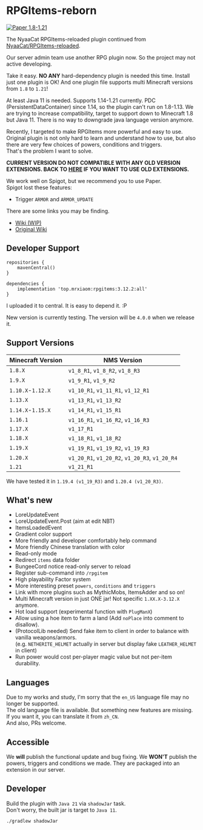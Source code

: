 # RPGItems-reborn

[![Paper 1.8-1.21](https://img.shields.io/badge/Paper-1.8--1.21-blue)](https://img.shields.io/badge/Paper-1.8--1.21-blue)

The NyaaCat RPGItems-reloaded plugin continued from [NyaaCat/RPGItems-reloaded](https://github.com/NyaaCat/RPGItems-reloaded).

Our server admin team use another RPG plugin now. So the project may not active developing.

Take it easy. **NO ANY** hard-dependency plugin is needed this time. Install just one plugin is OK! And one plugin file supports multi Minecraft versions from `1.8` to `1.21`!

At least Java 11 is needed. Supports 1.14-1.21 currently.
PDC (PersistentDataContainer) since 1.14, so the plugin can't run on 1.8-1.13. We are trying to increase compatibility, target to support down to Minecraft 1.8 but Java 11. There is no way to downgrade java language version anymore.

Recently, I targeted to make RPGItems more powerful and easy to use.  
Original plugin is not only hard to learn and understand how to use, but also there are very few choices of powers, conditions and triggers.  
That's the problem I want to solve.

**CURRENT VERSION DO NOT COMPATIBLE WITH ANY OLD VERSION EXTENSIONS. BACK TO [HERE](https://github.com/MrXiaoM/RPGItems-reborn/tree/1b83b4d4b004aab6c7c33b837d0d42d615f7b2cd) IF YOU WANT TO USE OLD EXTENSIONS.**

We work well on Spigot, but we recommend you to use Paper.  
Spigot lost these features:
+ Trigger `ARMOR` and `ARMOR_UPDATE`

There are some links you may be finding.

+ [Wiki (WIP)](https://rpgitems.mcio.dev)
+ [Original Wiki](https://nyaacat.github.io/RPGItems-wiki/#/)

## Developer Support

```grovvy
repositories {
    mavenCentral()
}

dependencies {
    implementation 'top.mrxiaom:rpgitems:3.12.2:all'
}

```
I uploaded it to central. It is easy to depend it. :P

New version is currently testing. The version will be `4.0.0` when we release it.

## Support Versions

| Minecraft Version | NMS Version                                    |
|-------------------|------------------------------------------------|
| `1.8.X`           | `v1_8_R1`, `v1_8_R2`, `v1_8_R3`                |
| `1.9.X`           | `v1_9_R1`, `v1_9_R2`                           |
| `1.10.X`-`1.12.X` | `v1_10_R1`, `v1_11_R1`, `v1_12_R1`             |
| `1.13.X`          | `v1_13_R1`, `v1_13_R2`                         |
| `1.14.X`-`1.15.X` | `v1_14_R1`, `v1_15_R1`                         |
| `1.16.1`          | `v1_16_R1`, `v1_16_R2`, `v1_16_R3`             |
| `1.17.X`          | `v1_17_R1`                                     |
| `1.18.X`          | `v1_18_R1`, `v1_18_R2`                         |
| `1.19.X`          | `v1_19_R1`, `v1_19_R2`, `v1_19_R3`             |
| `1.20.X`          | `v1_20_R1`, `v1_20_R2`, `v1_20_R3`, `v1_20_R4` |
| `1.21`            | `v1_21_R1`                                     |

We have tested it in `1.19.4 (v1_19_R3)` and `1.20.4 (v1_20_R3)`.

## What's new 

* LoreUpdateEvent
* LoreUpdateEvent.Post (aim at edit NBT)
* ItemsLoadedEvent
* Gradient color support
* More friendly and developer comfortably help command
* More friendly Chinese translation with color
* Read-only mode
* Redirect `items` data folder
* BungeeCord notice read-only server to reload
* Register sub-command into `/rpgitem`
* High playability Factor system
* More interesting preset `powers`, `conditions` and `triggers`
* Link with more plugins such as MythicMobs, ItemsAdder and so on!
* Multi Minecraft version in just ONE jar! Not specific `1.XX.X-3.12.X` anymore.
* Hot load support (experimental function with `PlugManX`)
* Allow using a hoe item to farm a land (Add `noPlace` into comment to disallow).
* (ProtocolLib needed) Send fake item to client in order to balance with vanilla weapons/armors.  
  (e.g. `NETHERITE_HELMET` actually in server but display fake `LEATHER_HELMET` in client)
* Run power would cost per-player magic value but not per-item durability.

## Languages

Due to my works and study, I'm sorry that the `en_US` language file may no longer be supported.  
The old language file is available. But something new features are missing.  
If you want it, you can translate it from `zh_CN`.  
And also, PRs welcome.

## Accessible

We **will** publish the functional update and bug fixing. We **WON'T** publish the powers, triggers and conditions we made. They are packaged into an extension in our server.

## Developer

Build the plugin with `Java 21` via `shadowJar` task.  
Don't worry, the built jar is target to `Java 11`.
```shell
./gradlew shadowJar
```
